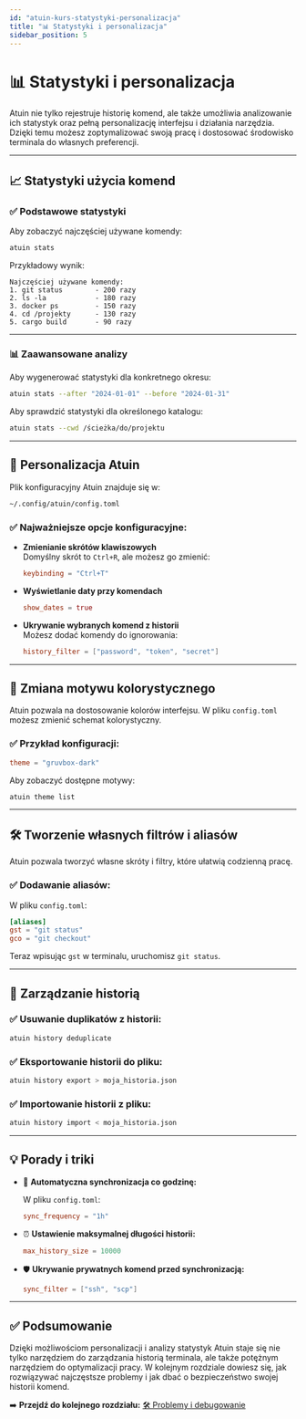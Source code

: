 ```yaml
---
id: "atuin-kurs-statystyki-personalizacja"
title: "📊 Statystyki i personalizacja"
sidebar_position: 5
---
```


# 📊 Statystyki i personalizacja

Atuin nie tylko rejestruje historię komend, ale także umożliwia analizowanie ich statystyk oraz pełną personalizację interfejsu i działania narzędzia. Dzięki temu możesz zoptymalizować swoją pracę i dostosować środowisko terminala do własnych preferencji.

---

## 📈 Statystyki użycia komend

### ✅ **Podstawowe statystyki**

Aby zobaczyć najczęściej używane komendy:

```bash
atuin stats
```

Przykładowy wynik:

```
Najczęściej używane komendy:
1. git status        - 200 razy
2. ls -la            - 180 razy
3. docker ps         - 150 razy
4. cd /projekty      - 130 razy
5. cargo build       - 90 razy
```

---

### 📊 **Zaawansowane analizy**

Aby wygenerować statystyki dla konkretnego okresu:

```bash
atuin stats --after "2024-01-01" --before "2024-01-31"
```

Aby sprawdzić statystyki dla określonego katalogu:

```bash
atuin stats --cwd /ścieżka/do/projektu
```

---

## 🎨 Personalizacja Atuin

Plik konfiguracyjny Atuin znajduje się w:

```bash
~/.config/atuin/config.toml
```

### ✅ **Najważniejsze opcje konfiguracyjne:**

- **Zmienianie skrótów klawiszowych**  
  Domyślny skrót to `Ctrl+R`, ale możesz go zmienić:

  ```toml
  keybinding = "Ctrl+T"
  ```

- **Wyświetlanie daty przy komendach**

  ```toml
  show_dates = true
  ```

- **Ukrywanie wybranych komend z historii**  
  Możesz dodać komendy do ignorowania:

  ```toml
  history_filter = ["password", "token", "secret"]
  ```

---

## 🌈 Zmiana motywu kolorystycznego

Atuin pozwala na dostosowanie kolorów interfejsu. W pliku `config.toml` możesz zmienić schemat kolorystyczny.

### ✅ **Przykład konfiguracji:**

```toml
theme = "gruvbox-dark"
```

Aby zobaczyć dostępne motywy:

```bash
atuin theme list
```

---

## 🛠️ Tworzenie własnych filtrów i aliasów

Atuin pozwala tworzyć własne skróty i filtry, które ułatwią codzienną pracę.

### ✅ **Dodawanie aliasów:**

W pliku `config.toml`:

```toml
[aliases]
gst = "git status"
gco = "git checkout"
```

Teraz wpisując `gst` w terminalu, uruchomisz `git status`.

---

## 🧹 Zarządzanie historią

### ✅ **Usuwanie duplikatów z historii:**

```bash
atuin history deduplicate
```

### ✅ **Eksportowanie historii do pliku:**

```bash
atuin history export > moja_historia.json
```

### ✅ **Importowanie historii z pliku:**

```bash
atuin history import < moja_historia.json
```

---

## 💡 Porady i triki

- 🔄 **Automatyczna synchronizacja co godzinę:**

  W pliku `config.toml`:

  ```toml
  sync_frequency = "1h"
  ```

- ⏰ **Ustawienie maksymalnej długości historii:**

  ```toml
  max_history_size = 10000
  ```

- 🛡️ **Ukrywanie prywatnych komend przed synchronizacją:**

  ```toml
  sync_filter = ["ssh", "scp"]
  ```

---

## ✅ Podsumowanie

Dzięki możliwościom personalizacji i analizy statystyk Atuin staje się nie tylko narzędziem do zarządzania historią terminala, ale także potężnym narzędziem do optymalizacji pracy. W kolejnym rozdziale dowiesz się, jak rozwiązywać najczęstsze problemy i jak dbać o bezpieczeństwo swojej historii komend.

➡️ **Przejdź do kolejnego rozdziału:** [🛠️ Problemy i debugowanie](/docs/atuin-kurs-wstep/atuin-kurs-problemy-debugowanie)
